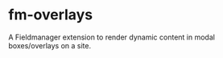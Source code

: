 # fm-overlays
A Fieldmanager extension to render dynamic content in modal boxes/overlays on a site.
